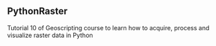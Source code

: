 ## PythonRaster

Tutorial 10 of Geoscripting course to learn how to acquire, process and visualize raster data in Python
